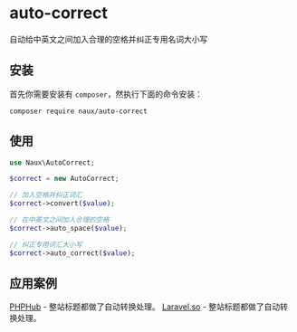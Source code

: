 # auto-correct
自动给中英文之间加入合理的空格并纠正专用名词大小写

## 安装
首先你需要安装有 `composer`，然执行下面的命令安装：
```
composer require naux/auto-correct
```

## 使用
```php
use Naux\AutoCorrect;

$correct = new AutoCorrect;

// 加入空格并纠正词汇
$correct->convert($value);

// 在中英文之间加入合理的空格
$correct->auto_space($value);

// 纠正专用词汇大小写
$correct->auto_correct($value);
```

## 应用案例

[PHPHub](https://phphub.org/) - 整站标题都做了自动转换处理。
[Laravel.so](http://laravel.so/) - 整站标题都做了自动转换处理。
